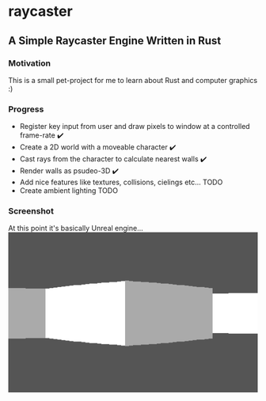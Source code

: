 # raycaster
## A Simple Raycaster Engine Written in Rust

### Motivation
This is a small pet-project for me to learn about Rust and computer graphics :)

### Progress
- Register key input from user and draw pixels to window at a controlled frame-rate ✔️
- Create a 2D world with a moveable character ✔️
- Cast rays from the character to calculate nearest walls ✔️
- Render walls as psudeo-3D ✔️
- Add nice features like textures, collisions, cielings etc... TODO
- Create ambient lighting TODO

### Screenshot
At this point it's basically Unreal engine...
<img src="resources/screenshot.png">
